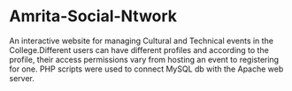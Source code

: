 # Amrita-Social-Ntwork
An interactive website for managing Cultural and Technical events in the College.Different users can have different profiles and according to the profile, their access permissions vary from hosting an event to registering for one. PHP scripts were used to connect MySQL db with the Apache web server.
